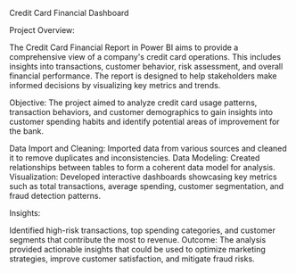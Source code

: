 Credit Card Financial Dashboard

Project Overview:

The Credit Card Financial Report in Power BI aims to provide a comprehensive view of a company's credit card operations. This includes insights into transactions, customer behavior, risk assessment, and overall financial performance. The report is designed to help stakeholders make informed decisions by visualizing key metrics and trends.

Objective: 
The project aimed to analyze credit card usage patterns, transaction behaviors, and customer demographics to gain insights into customer spending habits and identify potential areas of improvement for the bank.


Data Import and Cleaning: Imported data from various sources and cleaned it to remove duplicates and inconsistencies.
Data Modeling: Created relationships between tables to form a coherent data model for analysis.
Visualization: Developed interactive dashboards showcasing key metrics such as total transactions, average spending, customer segmentation, and fraud detection patterns.

Insights: 

Identified high-risk transactions, top spending categories, and customer segments that contribute the most to revenue.
Outcome: The analysis provided actionable insights that could be used to optimize marketing strategies, improve customer satisfaction, and mitigate fraud risks.

